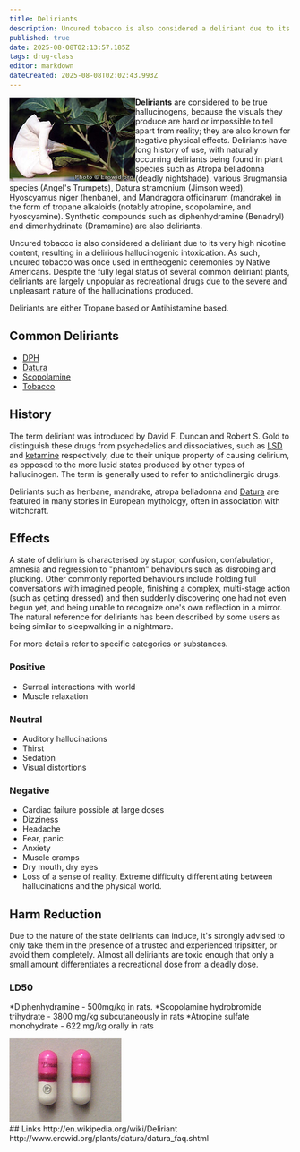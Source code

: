 ```yaml
---
title: Deliriants
description: Uncured tobacco is also considered a deliriant due to its very high nicotine content, resulting in a delirious hallucinogenic intoxication.
published: true
date: 2025-08-08T02:13:57.185Z
tags: drug-class
editor: markdown
dateCreated: 2025-08-08T02:02:43.993Z
---
```


<img src="datura_flower.jpg" align="left">

**Deliriants** are considered to be true hallucinogens, because the visuals they produce are hard or impossible to tell apart from reality; they are also known for negative physical effects. Deliriants have long history of use, with naturally occurring deliriants being found in plant species such as Atropa belladonna (deadly nightshade), various Brugmansia species (Angel's Trumpets), Datura stramonium (Jimson weed), Hyoscyamus niger (henbane), and Mandragora officinarum (mandrake) in the form of tropane alkaloids (notably atropine, scopolamine, and hyoscyamine). Synthetic compounds such as diphenhydramine (Benadryl) and dimenhydrinate (Dramamine) are also deliriants. 

Uncured tobacco is also considered a deliriant due to its very high nicotine content, resulting in a delirious hallucinogenic intoxication. As such, uncured tobacco was once used in entheogenic ceremonies by Native Americans. Despite the fully legal status of several common deliriant plants, deliriants are largely unpopular as recreational drugs due to the severe and unpleasant nature of the hallucinations produced.

Deliriants are either Tropane based or Antihistamine based.

## Common Deliriants
* [DPH](/en/diphenhydramine)
* [Datura](/en/datura)
* [Scopolamine](/en/scopolamine)
* [Tobacco](/en/tobacco)

## History
The term deliriant was introduced by David F. Duncan and Robert S. Gold to distinguish these drugs from psychedelics and dissociatives, such as [LSD](/en/lsd) and [ketamine](/en/ketamine) respectively, due to their unique property of causing delirium, as opposed to the more lucid states produced by other types of hallucinogen. The term is generally used to refer to anticholinergic drugs. 

Deliriants such as henbane, mandrake, atropa belladonna and [Datura](/en/datura) are featured in many stories in European mythology, often in association with witchcraft.

## Effects
A state of delirium is characterised by stupor, confusion, confabulation, amnesia and regression to "phantom" behaviours such as disrobing and plucking. Other commonly reported behaviours include holding full conversations with imagined people, finishing a complex, multi-stage action (such as getting dressed) and then suddenly discovering one had not even begun yet, and being unable to recognize one's own reflection in a mirror. The natural reference for deliriants has been described by some users as being similar to sleepwalking in a nightmare.

For more details refer to specific categories or substances.

### Positive
* Surreal interactions with world
* Muscle relaxation

### Neutral
* Auditory hallucinations
* Thirst
* Sedation
* Visual distortions

### Negative
* Cardiac failure possible at large doses
* Dizziness
* Headache
* Fear, panic
* Anxiety
* Muscle cramps
* Dry mouth, dry eyes
* Loss of a sense of reality. Extreme difficulty differentiating between hallucinations and the physical world.

## Harm Reduction
Due to the nature of the state deliriants can induce, it's strongly advised to only take them in the presence of a trusted and experienced tripsitter, or avoid them completely. Almost all deliriants are toxic enough that only a small amount differentiates a recreational dose from a deadly dose.

### LD50
*Diphenhydramine - 500mg/kg in rats. 
*Scopolamine hydrobromide trihydrate - 3800 mg/kg subcutaneously in rats
*Atropine sulfate monohydrate - 622 mg/kg orally in rats

<img src="benadryl_capsules.jpg" width="200" align="right" style="float: left;">
<br><br><br><br><br><br><br><br><br>
## Links
http://en.wikipedia.org/wiki/Deliriant
http://www.erowid.org/plants/datura/datura_faq.shtml